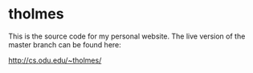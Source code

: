 # tholmes

This is the source code for my personal website. The live version of the master branch can be found here: 

http://cs.odu.edu/~tholmes/
